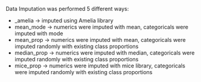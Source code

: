 Data Imputation was performed 5 different ways: 
- _amelia -> imputed using Amelia library
- mean_mode -> numerics were imputed with mean, categoricals were imputed with mode
- mean_prop -> numerics were imputed with mean, categoricals were imputed randomly with existing class proportions
- median_prop -> numerics were imputed with median, categoricals were imputed randomly with existing class proportions
- mice_prop -> numerics were imputed with mice library, categoricals were imputed randomly with existing class proportions
